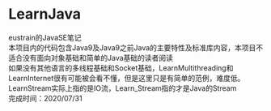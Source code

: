 # LearnJava
eustrain的JavaSE笔记  
本项目内的代码包含Java9及Java9之前Java的主要特性及标准库内容，本项目不适合没有面向对象基础和简单的Java基础的读者阅读  
如果没有其他语言的多线程基础和Socket基础，LearnMultithreading和LearnInternet很有可能被会看不懂，但是这里只是有简单的范例，难度低。  
LearnStream实际上指的是IO流，Learn_Stream指的才是Java的Stream  
完成时间：2020/07/31  
